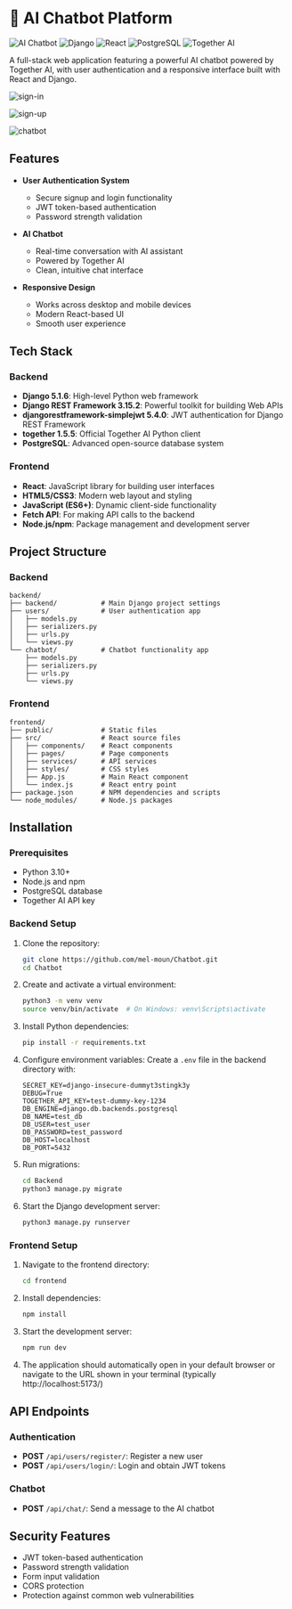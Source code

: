 # 🤖 AI Chatbot Platform

![AI Chatbot](https://img.shields.io/badge/AI-Chatbot-blue)
![Django](https://img.shields.io/badge/Backend-Django-green)
![React](https://img.shields.io/badge/Frontend-React-blue)
![PostgreSQL](https://img.shields.io/badge/Database-PostgreSQL-blue)
![Together AI](https://img.shields.io/badge/API-Together_AI-purple)

A full-stack web application featuring a powerful AI chatbot powered by Together AI, with user authentication and a responsive interface built with React and Django.

![sign-in](https://github.com/user-attachments/assets/4d7527ef-c722-4445-af31-7964f24a9fdb)

![sign-up](https://github.com/user-attachments/assets/e960f7eb-d18a-4594-b177-4cda3bf5e964)

![chatbot](https://github.com/user-attachments/assets/c3b6bbd5-dc28-4d07-a971-ece3f05355df)


## Features

- **User Authentication System**
  - Secure signup and login functionality
  - JWT token-based authentication
  - Password strength validation

- **AI Chatbot**
  - Real-time conversation with AI assistant
  - Powered by Together AI
  - Clean, intuitive chat interface

- **Responsive Design**
  - Works across desktop and mobile devices
  - Modern React-based UI
  - Smooth user experience

## Tech Stack

### Backend
- **Django 5.1.6**: High-level Python web framework
- **Django REST Framework 3.15.2**: Powerful toolkit for building Web APIs
- **djangorestframework-simplejwt 5.4.0**: JWT authentication for Django REST Framework
- **together 1.5.5**: Official Together AI Python client
- **PostgreSQL**: Advanced open-source database system

### Frontend
- **React**: JavaScript library for building user interfaces
- **HTML5/CSS3**: Modern web layout and styling
- **JavaScript (ES6+)**: Dynamic client-side functionality
- **Fetch API**: For making API calls to the backend
- **Node.js/npm**: Package management and development server

## Project Structure

### Backend
```
backend/
├── backend/           # Main Django project settings
├── users/             # User authentication app
│   ├── models.py
│   ├── serializers.py
│   ├── urls.py
│   └── views.py
└── chatbot/           # Chatbot functionality app
    ├── models.py
    ├── serializers.py
    ├── urls.py
    └── views.py
```

### Frontend
```
frontend/
├── public/            # Static files
├── src/               # React source files
│   ├── components/    # React components
│   ├── pages/         # Page components
│   ├── services/      # API services
│   ├── styles/        # CSS styles
│   ├── App.js         # Main React component
│   └── index.js       # React entry point
├── package.json       # NPM dependencies and scripts
└── node_modules/      # Node.js packages
```

## Installation

### Prerequisites
- Python 3.10+
- Node.js and npm
- PostgreSQL database
- Together AI API key

### Backend Setup

1. Clone the repository:
   ```bash
   git clone https://github.com/mel-moun/Chatbot.git
   cd Chatbot
   ```

2. Create and activate a virtual environment:
   ```bash
   python3 -m venv venv
   source venv/bin/activate  # On Windows: venv\Scripts\activate
   ```

3. Install Python dependencies:
   ```bash
   pip install -r requirements.txt
   ```

4. Configure environment variables:
   Create a `.env` file in the backend directory with:
   ```
   SECRET_KEY=django-insecure-dummyt3stingk3y
   DEBUG=True
   TOGETHER_API_KEY=test-dummy-key-1234
   DB_ENGINE=django.db.backends.postgresql
   DB_NAME=test_db
   DB_USER=test_user
   DB_PASSWORD=test_password
   DB_HOST=localhost
   DB_PORT=5432
   ```

5. Run migrations:
   ```bash
   cd Backend
   python3 manage.py migrate
   ```

6. Start the Django development server:
   ```bash
   python3 manage.py runserver
   ```

### Frontend Setup

1. Navigate to the frontend directory:
   ```bash
   cd frontend
   ```

2. Install dependencies:
   ```bash
   npm install
   ```

3. Start the development server:
   ```bash
   npm run dev
   ```

4. The application should automatically open in your default browser or navigate to the URL shown in your terminal (typically http://localhost:5173/)

## API Endpoints

### Authentication
- **POST** `/api/users/register/`: Register a new user
- **POST** `/api/users/login/`: Login and obtain JWT tokens

### Chatbot
- **POST** `/api/chat/`: Send a message to the AI chatbot

## Security Features

- JWT token-based authentication
- Password strength validation
- Form input validation
- CORS protection
- Protection against common web vulnerabilities
